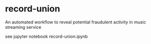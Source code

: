 # record-union

An automated workflow to reveal potential fraudulent activity in music streaming service

see jupyter notebook record-union.ipynb

